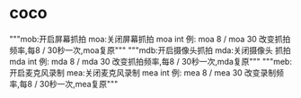 # coco
"""mob:开启屏幕抓拍 moa:关闭屏幕抓拍 moa int 例: moa 8 /  moa 30  改变抓拍频率,每8 / 30秒一次,moa复原"""
"""mdb:开启摄像头抓拍 mda:关闭摄像头    抓拍 mda int 例: mda 8 /  mda 30  改变抓拍频率,每8 / 30秒一次,mda复原"""
"""meb:开启麦克风录制 mea:关闭麦克风录制 mea int 例: mea 8 /  mea 30  改变录制频率,每8 / 30秒一次,mea复原"""
